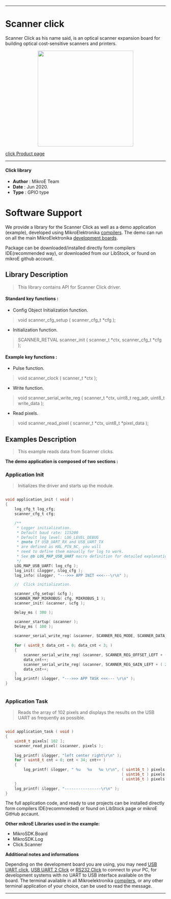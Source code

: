
---
# Scanner click

Scanner Click as his name said, is an optical scanner expansion board for building optical cost-sensitive scanners and printers.

<p align="center">
  <img src="https://download.mikroe.com/images/click_for_ide/scanner_click.png" height=300px>
</p>


[click Product page](https://www.mikroe.com/scanner-click)

---


#### Click library 

- **Author**        : MikroE Team
- **Date**          : Jun 2020.
- **Type**          : GPIO type


# Software Support

We provide a library for the Scanner Click 
as well as a demo application (example), developed using MikroElektronika 
[compilers](https://shop.mikroe.com/compilers). 
The demo can run on all the main MikroElektronika [development boards](https://shop.mikroe.com/development-boards).

Package can be downloaded/installed directly form compilers IDE(recommended way), or downloaded from our LibStock, or found on mikroE github account. 

## Library Description

> This library contains API for Scanner Click driver.

#### Standard key functions :

- Config Object Initialization function.
> void scanner_cfg_setup ( scanner_cfg_t *cfg ); 
 
- Initialization function.
> SCANNER_RETVAL scanner_init ( scanner_t *ctx, scanner_cfg_t *cfg );

#### Example key functions :

- Pulse function.
> void scanner_clock ( scanner_t *ctx );
 
- Write function.
> void scanner_serial_write_reg ( scanner_t *ctx, uint8_t reg_adr, uint8_t write_data );

- Read pixels.
> void scanner_read_pixel ( scanner_t *ctx, uint8_t *pixel_data );

## Examples Description

> This example reads data from Scanner clicks.

**The demo application is composed of two sections :**

### Application Init 

> Initializes the driver and starts up the module.

```c

void application_init ( void )
{
    log_cfg_t log_cfg;
    scanner_cfg_t cfg;

    /** 
     * Logger initialization.
     * Default baud rate: 115200
     * Default log level: LOG_LEVEL_DEBUG
     * @note If USB_UART_RX and USB_UART_TX 
     * are defined as HAL_PIN_NC, you will 
     * need to define them manually for log to work. 
     * See @b LOG_MAP_USB_UART macro definition for detailed explanation.
     */
    LOG_MAP_USB_UART( log_cfg );
    log_init( &logger, &log_cfg );
    log_info( &logger, "--->>> APP INIT <<<---\r\n" );

    //  Click initialization.

    scanner_cfg_setup( &cfg );
    SCANNER_MAP_MIKROBUS( cfg, MIKROBUS_1 );
    scanner_init( &scanner, &cfg );

    Delay_ms ( 300 );

    scanner_startup( &scanner );
    Delay_ms ( 100 );
    
    scanner_serial_write_reg( &scanner, SCANNER_REG_MODE, SCANNER_DATA_NORMAL_MODE );
    
    for ( uint8_t data_cnt = 0; data_cnt < 3; )
    {
        scanner_serial_write_reg( &scanner, SCANNER_REG_OFFSET_LEFT + ( 2 * data_cnt ), 25 );
        data_cnt++;
        scanner_serial_write_reg( &scanner, SCANNER_REG_GAIN_LEFT + ( 2 * data_cnt ), 25 );
        data_cnt++;
    }
    log_printf( &logger, "--->>> APP TASK <<<--- \r\n" );
}
  
```

### Application Task

> Reads the array of 102 pixels and displays the results on the USB UART as frequently as possible.

```c

void application_task ( void )
{
    uint8_t pixels[ 102 ];
    scanner_read_pixel( &scanner, pixels );
    
    log_printf( &logger, "left center right\r\n" );
    for ( uint8_t cnt = 0; cnt < 34; cnt++ )
    {
        log_printf( &logger, " %u   %u   %u \r\n", ( uint16_t ) pixels[ cnt ], 
                                                   ( uint16_t ) pixels[ cnt + 34 ], 
                                                   ( uint16_t ) pixels[ cnt + 68 ] );
    }
    log_printf( &logger, "----------------\r\n" );
}

```

The full application code, and ready to use projects can be  installed directly form compilers IDE(recommneded) or found on LibStock page or mikroE GitHub accaunt.

**Other mikroE Libraries used in the example:** 

- MikroSDK.Board
- MikroSDK.Log
- Click.Scanner

**Additional notes and informations**

Depending on the development board you are using, you may need 
[USB UART click](https://shop.mikroe.com/usb-uart-click), 
[USB UART 2 Click](https://shop.mikroe.com/usb-uart-2-click) or 
[RS232 Click](https://shop.mikroe.com/rs232-click) to connect to your PC, for 
development systems with no UART to USB interface available on the board. The 
terminal available in all Mikroelektronika 
[compilers](https://shop.mikroe.com/compilers), or any other terminal application 
of your choice, can be used to read the message.



---
